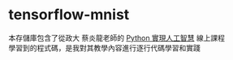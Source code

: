# tensorflow-mnist

本存儲庫包含了從政大 蔡炎龍老師的 [Python 實現人工智慧](https://ctld.video.nccu.edu.tw/media/1035) 線上課程  
學習到的程式碼，是我對其教學內容進行逐行代碼學習和實踐
